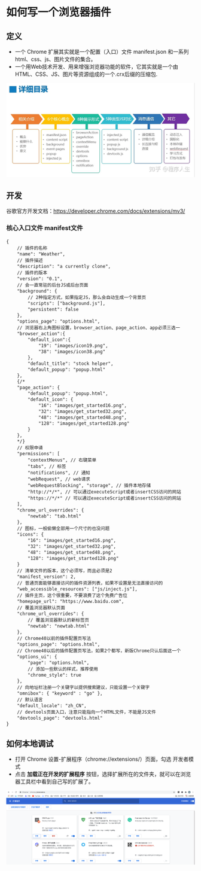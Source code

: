 # 如何写一个浏览器插件
## 定义
- 一个 Chrome 扩展其实就是一个配置（入口）文件 manifest.json 和一系列 html、css、js、图片文件的集合。
- 一个用Web技术开发、用来增强浏览器功能的软件，它其实就是一个由HTML、CSS、JS、图片等资源组成的一个.crx后缀的压缩包.
  
![图片](https://raw.githubusercontent.com/dubaohao/image/main/20210803/00001.png)
## 开发
谷歌官方开发文档：https://developer.chrome.com/docs/extensions/mv3/
### 核心入口文件 manifest文件
```
{ 
    // 插件的名称
    "name": "Weather",
    // 插件描述
    "description": "a currently clone",
    // 插件的版本
    "version": "0.1",
    // 会一直常驻的后台JS或后台页面
    "background": {
        // 2种指定方式，如果指定JS，那么会自动生成一个背景页
        "scripts": ["background.js"],
        "persistent": false
    },
    "options_page": "options.html",
    // 浏览器右上角图标设置，browser_action、page_action、app必须三选一
    "browser_action":{
        "default_icon":{
            "19": "images/icon19.png",
            "38": "images/icon38.png"
        },
        "default_title": "stock helper",
        "default_popup": "popup.html"
    },
    {/*
    "page_action": {
        "default_popup": "popup.html",
        "default_icon": {
            "16": "images/get_started16.png",
            "32": "images/get_started32.png",
            "48": "images/get_started48.png",
            "128": "images/get_started128.png"
        }
    },
    */}
    // 权限申请
    "permissions": [
        "contextMenus", // 右键菜单
        "tabs", // 标签
        "notifications", // 通知
        "webRequest", // web请求
        "webRequestBlocking", "storage", // 插件本地存储
        "http://*/*", // 可以通过executeScript或者insertCSS访问的网站
        "https://*/*" // 可以通过executeScript或者insertCSS访问的网站
    ],
    "chrome_url_overrides": {
        "newtab": "tab.html"
    },
    // 图标，一般偷懒全部用一个尺寸的也没问题
    "icons": {
        "16": "images/get_started16.png",
        "32": "images/get_started32.png",
        "48": "images/get_started48.png",
        "128": "images/get_started128.png"
    }
    // 清单文件的版本，这个必须写，而且必须是2
    "manifest_version": 2,
    // 普通页面能够直接访问的插件资源列表，如果不设置是无法直接访问的
    "web_accessible_resources": ["js/inject.js"],
    // 插件主页，这个很重要，不要浪费了这个免费广告位
    "homepage_url": "https://www.baidu.com",
    // 覆盖浏览器默认页面
    "chrome_url_overrides": {
        // 覆盖浏览器默认的新标签页
        "newtab": "newtab.html"
    },
    // Chrome40以前的插件配置页写法
    "options_page": "options.html",
    // Chrome40以后的插件配置页写法，如果2个都写，新版Chrome只认后面这一个
    "options_ui": {
        "page": "options.html",
        // 添加一些默认的样式，推荐使用
        "chrome_style": true
    },
    // 向地址栏注册一个关键字以提供搜索建议，只能设置一个关键字
    "omnibox": { "keyword" : "go" },
    // 默认语言
    "default_locale": "zh_CN",
    // devtools页面入口，注意只能指向一个HTML文件，不能是JS文件
    "devtools_page": "devtools.html"
}
```

## 如何本地调试
- 打开 Chrome 设置-扩展程序（chrome://extensions/）页面，勾选 开发者模式
- 点击 <b>加载正在开发的扩展程序</b> 按钮，选择扩展所在的文件夹，就可以在浏览器工具栏中看到自己写的扩展了。

![图片](https://raw.githubusercontent.com/dubaohao/image/main/20210803/00002.png)